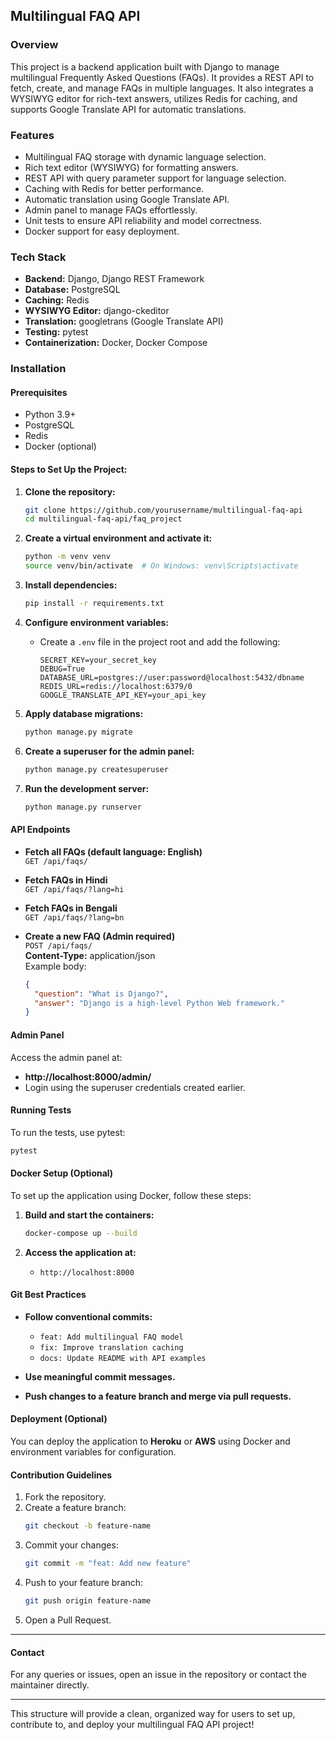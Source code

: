 
## **Multilingual FAQ API**
### **Overview**
This project is a backend application built with Django to manage multilingual Frequently Asked Questions (FAQs). It provides a REST API to fetch, create, and manage FAQs in multiple languages. It also integrates a WYSIWYG editor for rich-text answers, utilizes Redis for caching, and supports Google Translate API for automatic translations.

### **Features**
- Multilingual FAQ storage with dynamic language selection.
- Rich text editor (WYSIWYG) for formatting answers.
- REST API with query parameter support for language selection.
- Caching with Redis for better performance.
- Automatic translation using Google Translate API.
- Admin panel to manage FAQs effortlessly.
- Unit tests to ensure API reliability and model correctness.
- Docker support for easy deployment.

### **Tech Stack**
- **Backend:** Django, Django REST Framework
- **Database:** PostgreSQL
- **Caching:** Redis
- **WYSIWYG Editor:** django-ckeditor
- **Translation:** googletrans (Google Translate API)
- **Testing:** pytest
- **Containerization:** Docker, Docker Compose

### **Installation**

#### **Prerequisites**
- Python 3.9+
- PostgreSQL
- Redis
- Docker (optional)

#### **Steps to Set Up the Project:**

1. **Clone the repository:**
   ```sh
   git clone https://github.com/yourusername/multilingual-faq-api
   cd multilingual-faq-api/faq_project
   ```

2. **Create a virtual environment and activate it:**
   ```sh
   python -m venv venv
   source venv/bin/activate  # On Windows: venv\Scripts\activate
   ```

3. **Install dependencies:**
   ```sh
   pip install -r requirements.txt
   ```

4. **Configure environment variables:**
   - Create a `.env` file in the project root and add the following:
     ```env
     SECRET_KEY=your_secret_key
     DEBUG=True
     DATABASE_URL=postgres://user:password@localhost:5432/dbname
     REDIS_URL=redis://localhost:6379/0
     GOOGLE_TRANSLATE_API_KEY=your_api_key
     ```

5. **Apply database migrations:**
   ```sh
   python manage.py migrate
   ```

6. **Create a superuser for the admin panel:**
   ```sh
   python manage.py createsuperuser
   ```

7. **Run the development server:**
   ```sh
   python manage.py runserver
   ```

#### **API Endpoints**
- **Fetch all FAQs (default language: English)**  
  `GET /api/faqs/`
  
- **Fetch FAQs in Hindi**  
  `GET /api/faqs/?lang=hi`
  
- **Fetch FAQs in Bengali**  
  `GET /api/faqs/?lang=bn`

- **Create a new FAQ (Admin required)**  
  `POST /api/faqs/`  
  **Content-Type:** application/json  
  Example body:
  ```json
  {
    "question": "What is Django?",
    "answer": "Django is a high-level Python Web framework."
  }
  ```

#### **Admin Panel**
Access the admin panel at:
- **http://localhost:8000/admin/**
- Login using the superuser credentials created earlier.

#### **Running Tests**
To run the tests, use pytest:
```sh
pytest
```

#### **Docker Setup (Optional)**
To set up the application using Docker, follow these steps:

1. **Build and start the containers:**
   ```sh
   docker-compose up --build
   ```

2. **Access the application at:**  
   - `http://localhost:8000`

#### **Git Best Practices**
- **Follow conventional commits:**
  - `feat: Add multilingual FAQ model`
  - `fix: Improve translation caching`
  - `docs: Update README with API examples`

- **Use meaningful commit messages.**
- **Push changes to a feature branch and merge via pull requests.**

#### **Deployment (Optional)**
You can deploy the application to **Heroku** or **AWS** using Docker and environment variables for configuration.

#### **Contribution Guidelines**
1. Fork the repository.
2. Create a feature branch:
   ```sh
   git checkout -b feature-name
   ```
3. Commit your changes:
   ```sh
   git commit -m "feat: Add new feature"
   ```
4. Push to your feature branch:
   ```sh
   git push origin feature-name
   ```
5. Open a Pull Request.


---

#### **Contact**
For any queries or issues, open an issue in the repository or contact the maintainer directly.

---

This structure will provide a clean, organized way for users to set up, contribute to, and deploy your multilingual FAQ API project!
